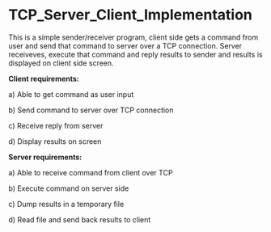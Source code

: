 # TCP_Server_Client_Implementation
This is a simple sender/receiver program, client side gets a command from user and send that command to server over a TCP connection. Server receiveves, execute that command and reply results to sender and results is displayed on client side screen.

**Client requirements:**

a) Able to get command as user input

b) Send command to server over TCP connection

c) Receive reply from server

d) Display results on screen 

**Server requirements:**

a) Able to receive command from client over TCP

b) Execute command on server side

c) Dump results in a temporary file

d) Read file and send back results to client 

